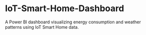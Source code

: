 # IoT-Smart-Home-Dashboard
A Power BI dashboard visualizing energy consumption and weather patterns using IoT Smart Home data.
